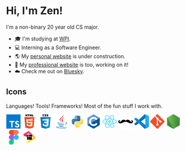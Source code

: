 # Hi, I'm Zen!

I'm a non-binary 20 year old CS major.

- 🎓 I'm studying at [WPI](https://wpi.edu/).
- 💻 Interning as a Software Engineer.
- 🌎 My [personal website](https://zen.gay/) is under construction.
- 💼 My [professional website](https://dignan.dev/) is too, working on it!
- ☁️ Check me out on [Bluesky](https://bsky.app/profile/zen.gay).

<!-- Stolen (with love) from https://github.com/Banakin/Banakin -->
## Icons
Languages! Tools! Frameworks! Most of the fun stuff I work with.

[typescript]: https://en.wikipedia.org/wiki/TypeScript
[html]: https://en.wikipedia.org/wiki/HTML
[css]: https://en.wikipedia.org/wiki/CSS
[java]: https://www.java.com/
[python]: https://www.python.org/
[c]: https://en.wikipedia.org/wiki/C_(programming_language)
[react]: https://react.dev/
[handlebars]: https://handlebarsjs.com/
[vscode]: https://code.visualstudio.com/
[git]: https://git-scm.com/
[nodejs]: https://nodejs.org/
[figma]: https://figma.com/
[jetbrains]: https://www.jetbrains.com/
[<img src="https://raw.githubusercontent.com/devicons/devicon/master/icons/typescript/typescript-original.svg" alt="typescript" width="40" height="40"/>][typescript]
[<img src="https://raw.githubusercontent.com/devicons/devicon/master/icons/html5/html5-original-wordmark.svg" alt="html5" width="40" height="40"/>][html]
[<img src="https://raw.githubusercontent.com/devicons/devicon/master/icons/css3/css3-original-wordmark.svg" alt="css3" width="40" height="40"/>][css]
[<img src="https://raw.githubusercontent.com/devicons/devicon/master/icons/java/java-original.svg" alt="java" width="40" height="40"/>][java]
[<img src="https://raw.githubusercontent.com/devicons/devicon/master/icons/python/python-original.svg" alt="python" width="40" height="40"/>][python]
[<img src="https://raw.githubusercontent.com/devicons/devicon/master/icons/c/c-original.svg" alt="c" width="40" height="40"/>][c]
[<img src="https://raw.githubusercontent.com/devicons/devicon/master/icons/react/react-original.svg" alt="react" width="40" height="40"/>][react]
[<img src="https://raw.githubusercontent.com/devicons/devicon/master/icons/handlebars/handlebars-original.svg" alt="Handlebars" width="40" height="40" />][handlebars]
[<img src="https://raw.githubusercontent.com/devicons/devicon/master/icons/vscode/vscode-original.svg" alt="Visual Studio Code" width="40" height="40"/>][vscode]
[<img src="https://raw.githubusercontent.com/devicons/devicon/master/icons/git/git-original.svg" alt="git" width="40" height="40"/>][git]
[<img src="https://raw.githubusercontent.com/devicons/devicon/master/icons/nodejs/nodejs-original.svg" alt="nodejs" width="40" height="40"/>][nodejs]
[<img src="https://raw.githubusercontent.com/devicons/devicon/master/icons/figma/figma-original.svg" alt="figma" width="40" height="40"/>][figma]
[<img src="https://raw.githubusercontent.com/devicons/devicon/master/icons/jetbrains/jetbrains-original.svg" alt="jetbrains" width="40" height="40"/>][jetbrains]

